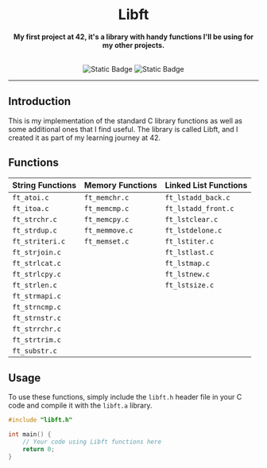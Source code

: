 <div align="center">

  <h1>Libft</h1>
  <b>My first project at 42, it's a library with handy functions I'll be using for my other projects.</b>
  
  <br>
  <br>
   
  ![Static Badge](https://img.shields.io/badge/Score-%3125%2F100-green?style=for-the-badge&logo=42&labelColor=%23323030&color=%2381D2C7)
  ![Static Badge](https://img.shields.io/badge/Language-green?style=for-the-badge&logo=C&labelColor=%23323030&color=%2381D2C7)

  ---

</div>

## Introduction

This is my implementation of the standard C library functions as well as some additional ones that I find useful. The library is called Libft, and I created it as part of my learning journey at 42.

## Functions

 
  | String Functions      | Memory Functions          | Linked List Functions     |
  |------------------------|---------------------------|---------------------------|
  | `ft_atoi.c`           | `ft_memchr.c`             | `ft_lstadd_back.c`        |
  | `ft_itoa.c`           | `ft_memcmp.c`             | `ft_lstadd_front.c`       |
  | `ft_strchr.c`         | `ft_memcpy.c`             | `ft_lstclear.c`           |
  | `ft_strdup.c`         | `ft_memmove.c`            | `ft_lstdelone.c`          |
  | `ft_striteri.c`       | `ft_memset.c`             | `ft_lstiter.c`            |
  | `ft_strjoin.c`        |                           | `ft_lstlast.c`            |
  | `ft_strlcat.c`        |                           | `ft_lstmap.c`             |
  | `ft_strlcpy.c`        |                           | `ft_lstnew.c`             |
  | `ft_strlen.c`         |                           | `ft_lstsize.c`            |
  | `ft_strmapi.c`        |                           |                           |
  | `ft_strncmp.c`        |                           |                           |
  | `ft_strnstr.c`        |                           |                           |
  | `ft_strrchr.c`        |                           |                           |
  | `ft_strtrim.c`        |                           |                           |
  | `ft_substr.c`         |                           |                           |


## Usage

To use these functions, simply include the `libft.h` header file in your C code and compile it with the `libft.a` library.

```c
#include "libft.h"

int main() {
    // Your code using Libft functions here
    return 0;
}